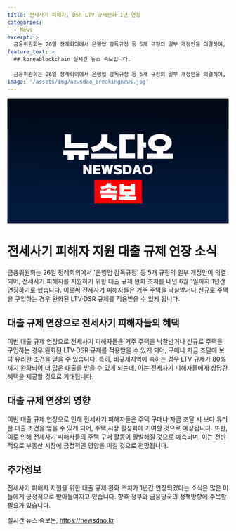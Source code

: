 ```yaml
---
title: 전세사기 피해자, DSR·LTV 규제완화 1년 연장
categories:
  - News
excerpt: >
  금융위원회는 26일 정례회의에서 은행업 감독규정 등 5개 규정의 일부 개정안을 의결하여, 전세사기 피해자를 지원하기 위한 대출 규제 완화 조치를 내년 6월 1일까지 1년간 연장했다. 이에 따라 전세사기 피해자들은 거주 주택을 낙찰받거나 신규로 주택을 구입하는 경우 완화된 LTV·DSR 규제를 적용받을 수 있고, 비규제지역의 일반 주택구입 목적 주담대의 경우 LTV 규제가 80%까지 완화된다.
feature_text: >
  ## koreablockchain 실시간 뉴스 속보입니다.

  금융위원회는 26일 정례회의에서 은행업 감독규정 등 5개 규정의 일부 개정안을 의결하여, 전세사기 피해자를 지원하기 위한 대출 규제 완화 조치를 내년 6월 1일까지 1년간 연장했다. 이에 따라 전세사기 피해자들은 거주 주택을 낙찰받거나 신규로 주택을 구입하는 경우 완화된 LTV·DSR 규제를 적용받을 수 있고, 비규제지역의 일반 주택구입 목적 주담대의 경우 LTV 규제가 80%까지 완화된다.
image: '/assets/img/newsdao_breakingnews.jpg'
---
```


<p><img src="/assets/img/newsdao_breakingnews.jpg" alt="koreablockchain 속보" /></p>

<h1 data-ke-size="size26">전세사기 피해자 지원 대출 규제 연장 소식</h1>

<p data-ke-size="size16">금융위원회는 26일 정례회의에서 '은행업 감독규정' 등 5개 규정의 일부 개정안이 의결되어, 전세사기 피해자를 지원하기 위한 대출 규제 완화 조치를 내년 6월 1일까지 1년간 연장하기로 했습니다. 이로써 전세사기 피해자들은 거주 주택을 낙찰받거나 신규로 주택을 구입하는 경우 완화된 LTV·DSR 규제를 적용받을 수 있게 됩니다.</p>

<h2 data-ke-size="size24">대출 규제 연장으로 전세사기 피해자들의 혜택</h2>

<p data-ke-size="size16">이번 대출 규제 연장으로 전세사기 피해자들은 거주 주택을 낙찰받거나 신규로 주택을 구입하는 경우 완화된 LTV·DSR 규제를 적용받을 수 있게 되어, 구매나 자금 조달에 보다 유리한 조건을 얻을 수 있습니다. 특히, 비규제지역에 속하는 경우 LTV 규제가 80%까지 완화되어 더 많은 대출을 받을 수 있게 되는데, 이는 전세사기 피해자들에게 상당한 혜택을 제공할 것으로 기대됩니다.</p>

<h2 data-ke-size="size24">대출 규제 연장의 영향</h2>

<p data-ke-size="size16">이번 대출 규제 연장으로 인해 전세사기 피해자들은 주택 구매나 자금 조달 시 보다 유리한 대출 조건을 얻을 수 있게 되어, 주택 시장 활성화에 기여할 것으로 예상됩니다. 또한, 이로 인해 전세사기 피해자들의 주택 구매 활동이 활발해질 것으로 예측되며, 이는 전반적으로 부동산 시장에 긍정적인 영향을 미칠 것으로 전망됩니다.</p>

<h2 data-ke-size="size24">추가정보</h2>

<p data-ke-size="size16">전세사기 피해자 지원을 위한 대출 규제 완화 조치가 1년간 연장되었다는 소식은 많은 이들에게 긍정적으로 받아들여지고 있습니다. 향후 정부와 금융당국의 정책방향에 주목할 필요가 있습니다.</p>
실시간 뉴스 속보는, <a href="https://newsdao.kr" rel="dofollow">https://newsdao.kr</a>


